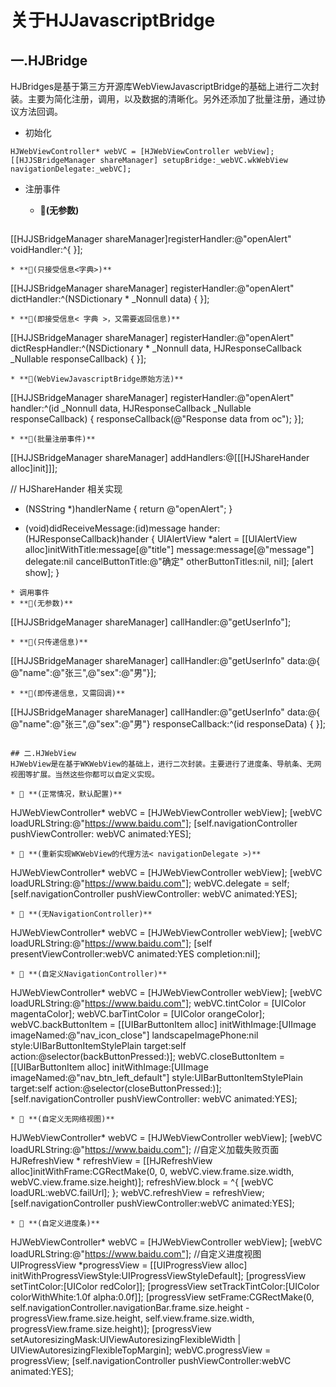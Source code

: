 # 关于HJJavascriptBridge

## 一.HJBridge
HJBridges是基于第三方开源库WebViewJavascriptBridge的基础上进行二次封装。主要为简化注册，调用，以及数据的清晰化。另外还添加了批量注册，通过协议方法回调。

* 初始化   

```
HJWebViewController* webVC = [HJWebViewController webView];
[[HJJSBridgeManager shareManager] setupBridge:_webVC.wkWebView navigationDelegate:_webVC];
```
* 注册事件
  * **🌰(无参数)** 

  ```
[[HJJSBridgeManager shareManager]registerHandler:@"openAlert" voidHandler:^{
}];
  ```
 * **🌰(只接受信息<字典>)** 
 
  ```
[[HJJSBridgeManager shareManager] registerHandler:@"openAlert" dictHandler:^(NSDictionary * _Nonnull data) {
}]; 
  ```
 * **🌰(即接受信息< 字典 >，又需要返回信息)** 
 
  ```
[[HJJSBridgeManager shareManager] registerHandler:@"openAlert" dictRespHandler:^(NSDictionary * _Nonnull data, HJResponseCallback  _Nullable responseCallback) {
}];
  ```
 * **🌰(WebViewJavascriptBridge原始方法)** 
 
  ```
[[HJJSBridgeManager shareManager] registerHandler:@"openAlert" handler:^(id  _Nonnull data, HJResponseCallback  _Nullable responseCallback) {
 responseCallback(@"Response data from oc");
}];
  ```
  * **🌰(批量注册事件)** 
 
  ```
[[HJJSBridgeManager shareManager] addHandlers:@[[[HJShareHander alloc]init]]];

 // HJShareHander 相关实现
 - (NSString *)handlerName {
    return @"openAlert";
 }

 - (void)didReceiveMessage:(id)message hander: (HJResponseCallback)hander {
    UIAlertView *alert = [[UIAlertView  alloc]initWithTitle:message[@"title"] message:message[@"message"] delegate:nil cancelButtonTitle:@"确定" otherButtonTitles:nil, nil];
    [alert show];
}
  ```
* 调用事件 
  * **🌰(无参数)** 
 
  ```
[[HJJSBridgeManager shareManager] callHandler:@"getUserInfo"];
  ```
  * **🌰(只传递信息)** 
 
  ```
[[HJJSBridgeManager shareManager] callHandler:@"getUserInfo" data:@{ @"name":@"张三",@"sex":@"男"}];
  ```
  * **🌰(即传递信息，又需回调)** 
 
  ```
[[HJJSBridgeManager shareManager] callHandler:@"getUserInfo" data:@{ @"name":@"张三",@"sex":@"男"} responseCallback:^(id responseData) {
}];
  ```

## 二.HJWebView
HJWebView是在基于WKWebView的基础上，进行二次封装。主要进行了进度条、导航条、无网视图等扩展。当然这些你都可以自定义实现。

* 🌰 **(正常情况，默认配置)**  

```
HJWebViewController* webVC = [HJWebViewController webView];
[webVC loadURLString:@"https://www.baidu.com"];
[self.navigationController pushViewController: webVC animated:YES];
```
* 🌰 **(重新实现WKWebView的代理方法< navigationDelegate >)**  

```
HJWebViewController* webVC = [HJWebViewController webView];
[webVC loadURLString:@"https://www.baidu.com"];
webVC.delegate = self;
[self.navigationController pushViewController: webVC animated:YES];
```
* 🌰 **(无NavigationController)**  

```
HJWebViewController* webVC = [HJWebViewController webView];
[webVC loadURLString:@"https://www.baidu.com"];
[self presentViewController:webVC animated:YES completion:nil];
```
* 🌰 **(自定义NavigationController)**  

```
HJWebViewController* webVC = [HJWebViewController webView];
[webVC loadURLString:@"https://www.baidu.com"];
webVC.tintColor = [UIColor magentaColor];
webVC.barTintColor = [UIColor orangeColor];
webVC.backButtonItem = [[UIBarButtonItem alloc] initWithImage:[UIImage imageNamed:@"nav_icon_close"] landscapeImagePhone:nil style:UIBarButtonItemStylePlain target:self action:@selector(backButtonPressed:)];
webVC.closeButtonItem = [[UIBarButtonItem alloc] initWithImage:[UIImage imageNamed:@"nav_btn_left_default"] style:UIBarButtonItemStylePlain target:self action:@selector(closeButtonPressed:)];
[self.navigationController pushViewController: webVC animated:YES];
```
* 🌰 **(自定义无网络视图)**  

```
HJWebViewController* webVC = [HJWebViewController webView];
[webVC loadURLString:@"https://www.baidu.com"];
//自定义加载失败页面
HJRefreshView * refreshView = [[HJRefreshView alloc]initWithFrame:CGRectMake(0, 0, webVC.view.frame.size.width, webVC.view.frame.size.height)];
refreshView.block = ^{
[webVC loadURL:webVC.failUrl];
};
webVC.refreshView = refreshView;
[self.navigationController pushViewController:webVC animated:YES];
```
* 🌰 **(自定义进度条)**  

```
HJWebViewController* webVC = [HJWebViewController webView];
[webVC loadURLString:@"https://www.baidu.com"];
//自定义进度视图
UIProgressView *progressView = [[UIProgressView alloc] initWithProgressViewStyle:UIProgressViewStyleDefault];
[progressView setTintColor:[UIColor redColor]];
[progressView setTrackTintColor:[UIColor colorWithWhite:1.0f alpha:0.0f]];
[progressView setFrame:CGRectMake(0, self.navigationController.navigationBar.frame.size.height - progressView.frame.size.height, self.view.frame.size.width, progressView.frame.size.height)];
[progressView setAutoresizingMask:UIViewAutoresizingFlexibleWidth | UIViewAutoresizingFlexibleTopMargin];
webVC.progressView = progressView;
[self.navigationController pushViewController:webVC animated:YES];
```